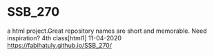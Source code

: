 # SSB_270
a html project.Great repository names are short and memorable. Need inspiration? 4th class[html1] 11-04-2020
https://fabihatuly.github.io/SSB_270/
